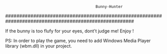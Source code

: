                                             Bunny-Hunter
######################################################################################################

  If the bunny is too flufy for your eyes, dont't judge me!
  Enjoy !

  PS: In order to play the game, you need to add Windows Media Player library (wbm.dll) in your project.
